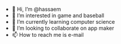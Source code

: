 - 👋 Hi, I’m @hassaem
- 👀 I’m interested in game and baseball
- 🌱 I’m currently learning computer science
- 💞️ I’m looking to collaborate on app maker
- 📫 How to reach me is e-mail 
<!---
hassaem/hassaem is a ✨ special ✨ repository because its `README.md` (this file) appears on your GitHub profile.
You can click the Preview link to take a look at your changes.
--->
